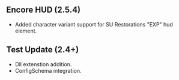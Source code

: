 ## Encore HUD (2.5.4)
- Added character variant support for SU Restorations "EXP" hud element.

## Test Update (2.4+)
- Dll extenstion addition.
- ConfigSchema integration.